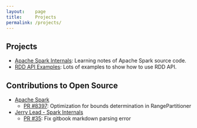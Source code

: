 ```yaml
---
layout:    page
title:     Projects
permalink: /projects/
---
```


## Projects
- [Apache Spark Internals](https://github.com/ihainan/SparkInternals): Learning notes of Apache Spark source code.
- [RDD API Examples](https://github.com/sonyfe25cp/RDD-API-Examples): Lots of examples to show how to use RDD API.

## Contributions to Open Source
- [Apache Spark](https://github.com/apache/spark)
	- [PR #8397](https://github.com/apache/spark/pull/8397): Optimization for bounds determination in RangePartitioner
- [Jerry Lead - Spark Internals](https://github.com/JerryLead/SparkInternals)
	- [PR #35](https://github.com/JerryLead/SparkInternals/pull/35): Fix gitbook markdown parsing error
